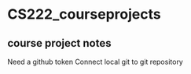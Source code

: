 # CS222_courseprojects
## course project notes
Need a github token
Connect local git to git repository
